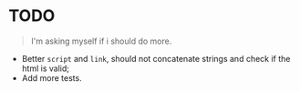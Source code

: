 # TODO

> I'm asking myself if i should do more.

- Better `script` and `link`, should not concatenate strings and check if the html is valid;
- Add more tests.
